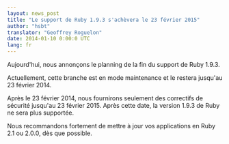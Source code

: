 ```yaml
---
layout: news_post
title: "Le support de Ruby 1.9.3 s'achèvera le 23 février 2015"
author: "hsbt"
translator: "Geoffrey Roguelon"
date: 2014-01-10 0:00:0 UTC
lang: fr
---
```


Aujourd'hui, nous annonçons le planning de la fin du support de Ruby 1.9.3.

Actuellement, cette branche est en mode maintenance et le restera jusqu'au 23 février 2014.

Après le 23 février 2014, nous fournirons seulement des correctifs de sécurité jusqu'au 23 février 2015.
Après cette date, la version 1.9.3 de Ruby ne sera plus supportée.

Nous recommandons fortement de mettre à jour vos applications en Ruby 2.1 ou 2.0.0, dès que possible.
